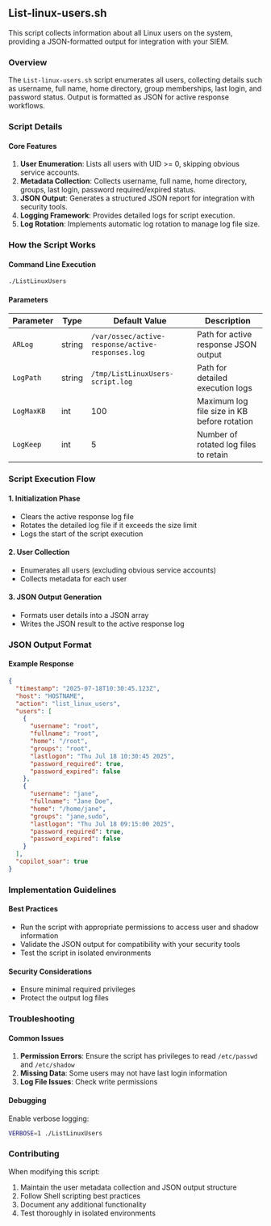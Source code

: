 ## List-linux-users.sh

This script collects information about all Linux users on the system, providing a JSON-formatted output for integration with your SIEM.

### Overview

The `List-linux-users.sh` script enumerates all users, collecting details such as username, full name, home directory, group memberships, last login, and password status. Output is formatted as JSON for active response workflows.

### Script Details

#### Core Features

1. **User Enumeration**: Lists all users with UID >= 0, skipping obvious service accounts.
2. **Metadata Collection**: Collects username, full name, home directory, groups, last login, password required/expired status.
3. **JSON Output**: Generates a structured JSON report for integration with security tools.
4. **Logging Framework**: Provides detailed logs for script execution.
5. **Log Rotation**: Implements automatic log rotation to manage log file size.

### How the Script Works

#### Command Line Execution
```bash
./ListLinuxUsers
```

#### Parameters

| Parameter | Type | Default Value | Description |
|-----------|------|---------------|-------------|
| `ARLog`   | string | `/var/ossec/active-response/active-responses.log` | Path for active response JSON output |
| `LogPath` | string | `/tmp/ListLinuxUsers-script.log` | Path for detailed execution logs |
| `LogMaxKB` | int | 100 | Maximum log file size in KB before rotation |
| `LogKeep` | int | 5 | Number of rotated log files to retain |

### Script Execution Flow

#### 1. Initialization Phase
- Clears the active response log file
- Rotates the detailed log file if it exceeds the size limit
- Logs the start of the script execution

#### 2. User Collection
- Enumerates all users (excluding obvious service accounts)
- Collects metadata for each user

#### 3. JSON Output Generation
- Formats user details into a JSON array
- Writes the JSON result to the active response log

### JSON Output Format

#### Example Response
```json
{
  "timestamp": "2025-07-18T10:30:45.123Z",
  "host": "HOSTNAME",
  "action": "list_linux_users",
  "users": [
    {
      "username": "root",
      "fullname": "root",
      "home": "/root",
      "groups": "root",
      "lastlogon": "Thu Jul 18 10:30:45 2025",
      "password_required": true,
      "password_expired": false
    },
    {
      "username": "jane",
      "fullname": "Jane Doe",
      "home": "/home/jane",
      "groups": "jane,sudo",
      "lastlogon": "Thu Jul 18 09:15:00 2025",
      "password_required": true,
      "password_expired": false
    }
  ],
  "copilot_soar": true
}
```

### Implementation Guidelines

#### Best Practices
- Run the script with appropriate permissions to access user and shadow information
- Validate the JSON output for compatibility with your security tools
- Test the script in isolated environments

#### Security Considerations
- Ensure minimal required privileges
- Protect the output log files

### Troubleshooting

#### Common Issues
1. **Permission Errors**: Ensure the script has privileges to read `/etc/passwd` and `/etc/shadow`
2. **Missing Data**: Some users may not have last login information
3. **Log File Issues**: Check write permissions

#### Debugging
Enable verbose logging:
```bash
VERBOSE=1 ./ListLinuxUsers
```

### Contributing

When modifying this script:
1. Maintain the user metadata collection and JSON output structure
2. Follow Shell scripting best practices
3. Document any additional functionality
4. Test thoroughly in isolated environments
